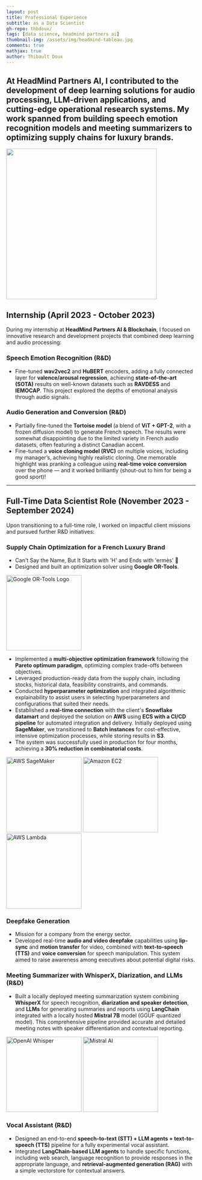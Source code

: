 ```yaml
---
layout: post
title: Professional Experience
subtitle: as a Data Scientist
gh-repo: thbdoux/
tags: [data science, headmind partners ai]
thumbnail-img: /assets/img/headmind-tableau.jpg
comments: true
mathjax: true
author: Thibault Doux
---
```

At HeadMind Partners AI, I contributed to the development of deep learning solutions for audio processing, LLM-driven applications, and cutting-edge operational research systems. My work spanned from building speech emotion recognition models and meeting summarizers to optimizing supply chains for luxury brands. 
---

<img src="https://join.headmind.com/wp-content/uploads/2021/12/Logo-HeadMind-Partners-PNG-BLEU.png" alt="" style="width:400px; height:auto;" class="center">

## Internship (April 2023 - October 2023)

During my internship at **HeadMind Partners AI & Blockchain**, I focused on innovative research and development projects that combined deep learning and audio processing:

### Speech Emotion Recognition (R&D)
  - Fine-tuned **wav2vec2** and **HuBERT** encoders, adding a fully connected layer for **valence/arousal regression**, achieving **state-of-the-art (SOTA)** results on well-known datasets such as **RAVDESS** and **IEMOCAP**. This project explored the depths of emotional analysis through audio signals.
### Audio Generation and Conversion (R&D)
  - Partially fine-tuned the **Tortoise model** (a blend of **ViT + GPT-2**, with a frozen diffusion model) to generate French speech. The results were somewhat disappointing due to the limited variety in French audio datasets, often featuring a distinct Canadian accent.
  - Fine-tuned a **voice cloning model (RVC)** on multiple voices, including my manager’s, achieving highly realistic cloning. One memorable highlight was pranking a colleague using **real-time voice conversion** over the phone — and it worked brilliantly (shout-out to him for being a good sport)!

---

## Full-Time Data Scientist Role (November 2023 - September 2024)

Upon transitioning to a full-time role, I worked on impactful client missions and pursued further R&D initiatives:

### Supply Chain Optimization for a French Luxury Brand 
  - Can't Say the Name, But It Starts with 'H' and Ends with 'ermès' 🤫
  - Designed and built an optimization solver using **Google OR-Tools**.

<img src="https://avatars.githubusercontent.com/u/65553074?v=4" alt="Google OR-Tools Logo" style="width:200px; height:auto;" class="center">

  - Implemented a **multi-objective optimization framework** following the **Pareto optimum paradigm**, optimizing complex trade-offs between objectives. 
  - Leveraged production-ready data from the supply chain, including stocks, historical data, feasibility constraints, and commands.
  - Conducted **hyperparameter optimization** and integrated algorithmic explainability to assist users in selecting hyperparameters and configurations that suited their needs.
  - Established a **real-time connection** with the client's **Snowflake datamart** and deployed the solution on **AWS** using **ECS with a CI/CD pipeline** for automated integration and delivery. Initially deployed using **SageMaker**, we transitioned to **Batch instances** for cost-effective, intensive optimization processes, while storing results in **S3**.
  - The system was successfully used in production for four months, achieving a **30% reduction in combinatorial costs**.

<div>
    <img src="https://d1.awsstatic.com/product-marketing/IronMan/AWS-service-icon_sagemaker.5ccec16f16a04ed56cb1d7f02dcdada8de261923.png" alt="AWS SageMaker" style="width:200px; height:auto;" class="float-left">
    <img src="https://www.skyarch.net/blog/wp-content/uploads/2022/02/EC2.png" alt="Amazon EC2" style="width:200px; height:auto;" class="center">
    <img src="https://upload.wikimedia.org/wikipedia/commons/thumb/5/5c/Amazon_Lambda_architecture_logo.svg/800px-Amazon_Lambda_architecture_logo.svg.png" alt="AWS Lambda" style="width:200px; height:auto;" class="float-right">
</div>

### Deepfake Generation
  - Mission for a company from the energy sector.
  - Developed real-time **audio and video deepfake** capabilities using **lip-sync** and **motion transfer** for video, combined with **text-to-speech (TTS)** and **voice conversion** for speech manipulation. This system aimed to raise awareness among executives about potential digital risks.

### Meeting Summarizer with WhisperX, Diarization, and LLMs (R&D)
  - Built a locally deployed meeting summarization system combining **WhisperX** for speech recognition, **diarization and speaker detection**, and **LLMs** for generating summaries and reports using **LangChain** integrated with a locally hosted **Mistral 7B** model (GGUF quantized model). This comprehensive pipeline provided accurate and detailed meeting notes with speaker differentiation and contextual reporting.

<div>
    <img src="https://d1muf25xaso8hp.cloudfront.net/https%3A%2F%2Fmeta-l.cdn.bubble.io%2Ff1695308256768x626644891139990000%2Fopen-ai.png?w=&h=&auto=compress&dpr=1&fit=max" alt="OpenAI Whisper" style="width:200px; height:auto;" class="float-left">
    <img src="https://cdn.jaimelesstartups.fr/wp-content/uploads/2024/02/Logo%20de%20la%20startup%20Mistral.ai.png" alt="Mistral AI" style="width:200px; height:auto;" class="float-right">
</div>

### Vocal Assistant (R&D)
  - Designed an end-to-end **speech-to-text (STT) + LLM agents + text-to-speech (TTS)** pipeline for a fully experimental vocal assistant. 
  - Integrated **LangChain-based LLM agents** to handle specific functions, including web search, language recognition to provide responses in the appropriate language, and **retrieval-augmented generation (RAG)** with a simple vectorstore for contextual answers.


